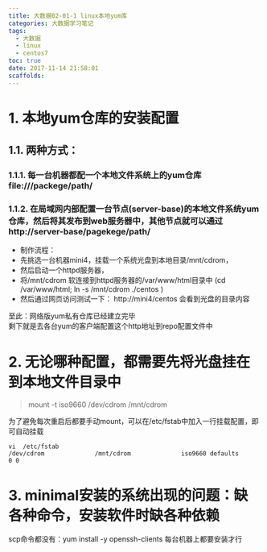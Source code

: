 ```yaml
---
title: 大数据02-01-1 linux本地yum库
categories: 大数据学习笔记
tags:
  - 大数据
  - linux
  - centos7
toc: true
date: 2017-11-14 21:58:01
scaffolds:
---
```

# 1. 本地yum仓库的安装配置
## 1.1. 两种方式：  
### 1.1.1. 每一台机器都配一个本地文件系统上的yum仓库 file:///packege/path/
### 1.1.2. 在局域网内部配置一台节点(server-base)的本地文件系统yum仓库，然后将其发布到web服务器中，其他节点就可以通过http://server-base/pagekege/path/
<!-- more -->

- 制作流程：  
- 先挑选一台机器mini4，挂载一个系统光盘到本地目录/mnt/cdrom，
- 然后启动一个httpd服务器，
- 将/mnt/cdrom 软连接到httpd服务器的/var/www/html目录中 (cd /var/www/html; ln -s /mnt/cdrom ./centos )
- 然后通过网页访问测试一下：  http://mini4/centos   会看到光盘的目录内容

至此：网络版yum私有仓库已经建立完毕  
剩下就是去各台yum的客户端配置这个http地址到repo配置文件中
			

			

			
# 2. 无论哪种配置，都需要先将光盘挂在到本地文件目录中
> mount -t iso9660 /dev/cdrom   /mnt/cdrom

为了避免每次重启后都要手动mount，可以在/etc/fstab中加入一行挂载配置，即可自动挂载
```
vi  /etc/fstab
/dev/cdrom              /mnt/cdrom              iso9660 defaults        0 0		
```	

# 3. minimal安装的系统出现的问题：缺各种命令，安装软件时缺各种依赖

scp命令都没有：yum install -y openssh-clients
每台机器上都要安装才行


			